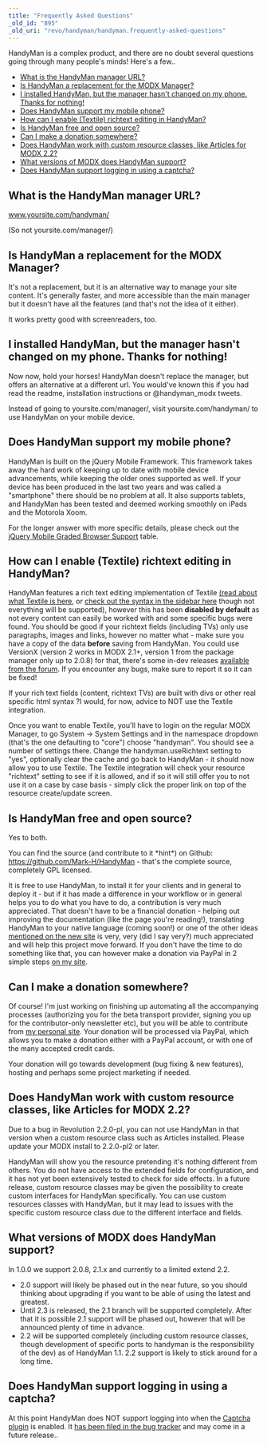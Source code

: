 ```yaml
---
title: "Frequently Asked Questions"
_old_id: "895"
_old_uri: "revo/handyman/handyman.frequently-asked-questions"
---
```


HandyMan is a complex product, and there are no doubt several questions going through many people's minds! Here's a few..

- [What is the HandyMan manager URL?](#HandyMan.FrequentlyAskedQuestions-WhatistheHandyManmanagerURL%3F)
- [Is HandyMan a replacement for the MODX Manager?](#HandyMan.FrequentlyAskedQuestions-IsHandyManareplacementfortheMODXManager%3F)
- [I installed HandyMan, but the manager hasn't changed on my phone. Thanks for nothing!](#HandyMan.FrequentlyAskedQuestions-IinstalledHandyMan%2Cbutthemanagerhasn%27tchangedonmyphone.Thanksfornothing%5C%21)
- [Does HandyMan support my mobile phone?](#HandyMan.FrequentlyAskedQuestions-DoesHandyMansupportmymobilephone%3F)
- [How can I enable (Textile) richtext editing in HandyMan?](#HandyMan.FrequentlyAskedQuestions-HowcanIenable%28Textile%29richtexteditinginHandyMan%3F)
- [Is HandyMan free and open source?](#HandyMan.FrequentlyAskedQuestions-IsHandyManfreeandopensource%3F)
- [Can I make a donation somewhere?](#HandyMan.FrequentlyAskedQuestions-CanImakeadonationsomewhere%3F)
- [Does HandyMan work with custom resource classes, like Articles for MODX 2.2?](#HandyMan.FrequentlyAskedQuestions-DoesHandyManworkwithcustomresourceclasses%2ClikeArticlesforMODX2.2%3F)
- [What versions of MODX does HandyMan support?](#HandyMan.FrequentlyAskedQuestions-WhatversionsofMODXdoesHandyMansupport%3F)
- [Does HandyMan support logging in using a captcha?](#HandyMan.FrequentlyAskedQuestions-DoesHandyMansupportlogginginusingacaptcha%3F)



## What is the HandyMan manager URL?

www.yoursite.com/handyman/

(So not yoursite.com/manager/)

## Is HandyMan a replacement for the MODX Manager?

It's not a replacement, but it is an alternative way to manage your site content. It's generally faster, and more accessible than the main manager but it doesn't have all the features (and that's not the idea of it either).

It works pretty good with screenreaders, too.

## I installed HandyMan, but the manager hasn't changed on my phone. Thanks for nothing!

Now now, hold your horses! HandyMan doesn't replace the manager, but offers an alternative at a different url. You would've known this if you had read the readme, installation instructions or @handyman\_modx tweets.

Instead of going to yoursite.com/manager/, visit yoursite.com/handyman/ to use HandyMan on your mobile device.

## Does HandyMan support my mobile phone?

HandyMan is built on the jQuery Mobile Framework. This framework takes away the hard work of keeping up to date with mobile device advancements, while keeping the older ones supported as well. If your device has been produced in the last two years and was called a "smartphone" there should be no problem at all. It also supports tablets, and HandyMan has been tested and deemed working smoothly on iPads and the Motorola Xoom.

For the longer answer with more specific details, please check out the [jQuery Mobile Graded Browser Support](http://jquerymobile.com/gbs/) table.

## How can I enable (Textile) richtext editing in HandyMan?

HandyMan features a rich text editing implementation of Textile [(read about what Textile is here](http://en.wikipedia.org/wiki/Textile_(markup_language)), or [check out the syntax in the sidebar here](http://www.textism.com/tools/textile/) though not everything will be supported), however this has been **disabled by default** as not every content can easily be worked with and some specific bugs were found. You should be good if your richtext fields (including TVs) only use paragraphs, images and links, however no matter what - make sure you have a copy of the data **before** saving from HandyMan. You could use VersionX (version 2 works in MODX 2.1+, version 1 from the package manager only up to 2.0.8) for that, there's some in-dev releases [available from the forum](http://forums.modx.com/thread/72078/versionx-v2---in-development-previews). If you encounter any bugs, make sure to report it so it can be fixed!

If your rich text fields (content, richtext TVs) are built with divs or other real specific html syntax ?I would, for now, advice to NOT use the Textile integration.

Once you want to enable Textile, you'll have to login on the regular MODX Manager, to go System -> System Settings and in the namespace dropdown (that's the one defaulting to "core") choose "handyman". You should see a number of settings there. Change the handyman.useRichtext setting to "yes", optionally clear the cache and go back to HandyMan - it should now allow you to use Textile. The Textile integration will check your resource "richtext" setting to see if it is allowed, and if so it will still offer you to not use it on a case by case basis - simply click the proper link on top of the resource create/update screen.

## Is HandyMan free and open source?

Yes to both.

You can find the source (and contribute to it \*hint\*) on Github: <https://github.com/Mark-H/HandyMan> - that's the complete source, completely GPL licensed.

It is free to use HandyMan, to install it for your clients and in general to deploy it - but if it has made a difference in your workflow or in general helps you to do what you have to do, a contribution is very much appreciated. That doesn't have to be a financial donation - helping out improving the documentation (like the page you're reading!), translating HandyMan to your native language (coming soon!) or one of the other ideas [mentioned on the new site](http://www.modxmobile.com/contribute/no-money-involved/) is very, very (did I say very?) much appreciated and will help this project move forward. If you don't have the time to do something like that, you can however make a donation via PayPal in 2 simple steps [on my site](http://www.markhamstra.com/l/hm/).

## Can I make a donation somewhere?

Of course! I'm just working on finishing up automating all the accompanying processes (authorizing you for the beta transport provider, signing you up for the contributor-only newsletter etc), but you will be able to contribute from [my personal site](http://www.markhamstra.com/l/hm/). Your donation will be processed via PayPal, which allows you to make a donation either with a PayPal account, or with one of the many accepted credit cards.

Your donation will go towards development (bug fixing & new features), hosting and perhaps some project marketing if needed.

## Does HandyMan work with custom resource classes, like Articles for MODX 2.2?

Due to a bug in Revolution 2.2.0-pl, you can not use HandyMan in that version when a custom resource class such as Articles installed. Please update your MODX install to 2.2.0-pl2 or later.

HandyMan will show you the resource pretending it's nothing different from others. You do not have access to the extended fields for configuration, and it has not yet been extensively tested to check for side effects. In a future release, custom resource classes may be given the possibility to create custom interfaces for HandyMan specifically. You can use custom resources classes with HandyMan, but it may lead to issues with the specific custom resource class due to the different interface and fields.

## What versions of MODX does HandyMan support?

In 1.0.0 we support 2.0.8, 2.1.x and currently to a limited extend 2.2.

- 2.0 support will likely be phased out in the near future, so you should thinking about upgrading if you want to be able of using the latest and greatest.
- Until 2.3 is released, the 2.1 branch will be supported completely. After that it is possible 2.1 support will be phased out, however that will be announced plenty of time in advance.
- 2.2 will be supported completely (including custom resource classes, though development of specific ports to handyman is the responsibility of the dev) as of HandyMan 1.1. 2.2 support is likely to stick around for a long time.

## Does HandyMan support logging in using a captcha?

At this point HandyMan does NOT support logging into when the [Captcha plugin](http://modx.com/extras/package/captcha) is enabled. It [has been filed in the bug tracker](http://tracker.modx.com/issues/6620) and may come in a future release..